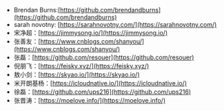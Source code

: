  - Brendan Burns:[https://github.com/brendandburns](https://github.com/brendandburns)
 - sarah novotny: [https://sarahnovotny.com/](https://sarahnovotny.com/)
 - 宋净超：[https://jimmysong.io/](https://jimmysong.io/)
 - 张善友：[https://www.cnblogs.com/shanyou/](https://www.cnblogs.com/shanyou/)
 - 张磊：[https://github.com/resouer](https://github.com/resouer)
 - 倪朋飞：[https://feisky.xyz/](https://feisky.xyz/)
 - 敖小剑：[https://skyao.io/](https://skyao.io/)
 - 米开朗基杨：[https://icloudnative.io/](https://icloudnative.io/)
 - 徐磊：[https://github.com/ups216](https://github.com/ups216)
 - 张晋涛：[https://moelove.info/](https://moelove.info/)

